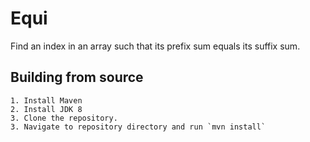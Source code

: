# Equi

Find an index in an array such that its prefix sum equals its suffix sum.

## Building from source

	1. Install Maven
	2. Install JDK 8
	3. Clone the repository.
	3. Navigate to repository directory and run `mvn install`


